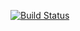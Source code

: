 [![Build Status](https://travis-ci.org/mystdeim/asset-pipeline.svg?branch=master)](https://travis-ci.org/mystdeim/asset-pipeline)
